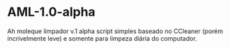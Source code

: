 # AML-1.0-alpha
Ah moleque limpador v.1 alpha
script simples baseado no CCleaner (porém incrivelmente leve) e somente para limpeza diária do computador.
